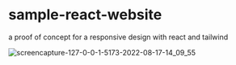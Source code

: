 # sample-react-website
a proof of concept for a responsive design with react and tailwind

![screencapture-127-0-0-1-5173-2022-08-17-14_09_55](https://user-images.githubusercontent.com/79002016/185115109-d0cb9006-b837-481b-a029-8a50440abd80.png)

